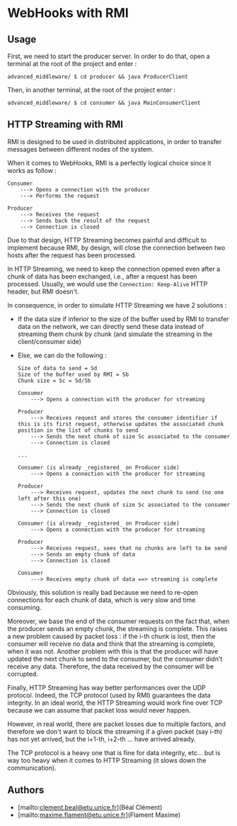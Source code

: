 # WebHooks with RMI

## Usage

First, we need to start the producer server. In order to do that,
open a terminal at the root of the project and enter :

`advanced_middleware/ $ cd producer && java ProducerClient`

Then, in another terminal, at the root of the project enter :

`advanced_middleware/ $ cd consumer && java MainConsumerClient`

## HTTP Streaming with RMI

RMI is designed to be used in distributed applications, in order to transfer messages
between different nodes of the system.

When it comes to WebHooks, RMI is a perfectly logical choice since it works as follow :

```
Consumer
    ---> Opens a connection with the producer 
    ---> Performs the request

Producer    
    ---> Receives the request
    ---> Sends back the result of the request
    ---> Connection is closed
```

Due to that design, HTTP Streaming becomes painful and difficult to implement because RMI, by design, will close the connection
between two hosts after the request has been processed. 

In HTTP Streaming, we need to keep the connection opened even after a chunk of data has been exchanged, i.e., after a request has been processed.
Usually, we would use the `Connection: Keep-Alive` HTTP header, but RMI doesn't.

In consequence, in order to simulate HTTP Streaming we have 2 solutions :

- If the data size if inferior to the size of the buffer used by RMI to transfer data on the network, we can directly send these data instead of streaming them chunk by chunk (and simulate the streaming in the client/consumer side)
- Else, we can do the following :

    ```
    Size of data to send = Sd
    Size of the buffer used by RMI = Sb
    Chunk size = Sc = Sd/Sb
    
    Consumer
        ---> Opens a connection with the producer for streaming
    
    Producer 
        ---> Receives request and stores the consumer identifier if this is its first request, otherwise updates the associated chunk position in the list of chunks to send
        ---> Sends the next chunk of size Sc associated to the consumer
        ---> Connection is closed
    
    ...
    
    Consumer (is already _registered_ on Producer side)
        ---> Opens a connection with the producer for streaming
        
    Producer 
        ---> Receives request, updates the next chunk to send (no one left after this one)
        ---> Sends the next chunk of size Sc associated to the consumer
        ---> Connection is closed

    Consumer (is already _registered_ on Producer side)
        ---> Opens a connection with the producer for streaming
        
    Producer 
        ---> Receives request, sees that no chunks are left to be send
        ---> Sends an empty chunk of data
        ---> Connection is closed
        
    Consumer
        ---> Receives empty chunk of data ==> streaming is complete

    ```
    
Obviously, this solution is really bad because we need to re-open connections for each chunk of data, which is very slow and time consuming.

Moreover, we base the end of the consumer requests on the fact that, when the producer sends an empty chunk, the streaming is complete.
This raises a new problem caused by packet loss : if the i-th chunk is lost, then the consumer will receive no data and think that the streaming is complete, when it was not.
Another problem with this is that the producer will have updated the next chunk to send to the consumer, but the consumer didn't receive any data.
Therefore, the data received by the consumer will be corrupted.

Finally, HTTP Streaming has way better performances over the UDP protocol. Indeed, the TCP protocol (used by RMI) guarantees the data integrity.
In an ideal world, the HTTP Streaming would work fine over TCP because we can assume that packet loss would never happen.

However, in real world, there are packet losses due to multiple factors, and therefore we don't want to block the streaming if a given packet (say i-th) has not yet arrived, but the i+1-th, i+2-th ... have arrived already.

The TCP protocol is a heavy one that is fine for data integrity, etc... but is way too heavy when it comes to HTTP Streaming (it slows down the communication).

## Authors

- [mailto:clement.beal@etu.unice.fr](Béal Clément)
- [mailto:maxime.flament@etu.unice.fr](Flament Maxime)

